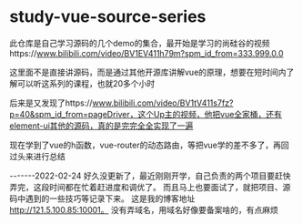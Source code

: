 # study-vue-source-series
  此仓库是自己学习源码的几个demo的集合，最开始是学习的尚硅谷的视频https://www.bilibili.com/video/BV1EV411h79m?spm_id_from=333.999.0.0
  
  这里面不是直接讲源码，而是通过其他开源库讲解vue的原理，想要在短时间内了解可以听这系列的课程，也就20多个小时
  
  后来是又发现了https://www.bilibili.com/video/BV1tV411s7fz?p=40&spm_id_from=pageDriver，这个Up主的视频，他把vue全家桶，还有element-ui其他的源码，真的是完完全全实现了一遍
  
  现在学到了vue的h函数，vue-router的动态路由，等把vue学的差不多了，再回过头来进行总结

-------2022-02-24
好久没更新了，最近刚刚开学，自己负责的两个项目要赶快弄完，这段时间都在忙着赶进度和调优了。
而且马上也要面试了，就把项目、源码中遇到的一些技巧等记录下来。
这是我的博客地址 http://121.5.100.85:10001。
没有弄域名，用域名好像要备案啥的，有点麻烦
